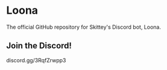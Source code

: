 ﻿# Loona
The official GitHub repository for Skittey's Discord bot, Loona.

## Join the Discord!
discord.gg/3RqfZrwpp3
